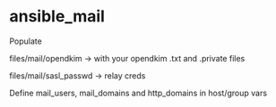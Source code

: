 # ansible_mail

Populate 

files/mail/opendkim -> with your opendkim .txt and .private files

files/mail/sasl_passwd -> relay creds

Define mail_users, mail_domains and http_domains in host/group vars
